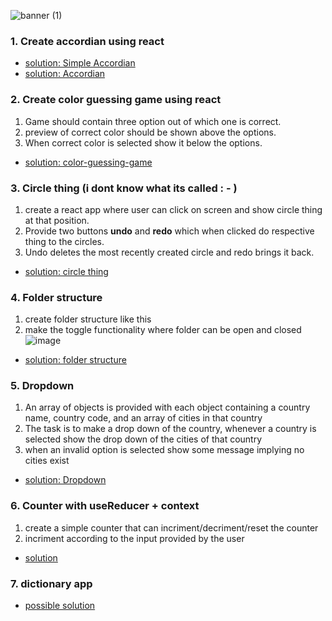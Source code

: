 ![banner (1)](https://user-images.githubusercontent.com/75086395/203086697-21e5423b-8233-4d61-9a3f-c6e741e142fd.png)


### 1. Create accordian using react 
- [solution: Simple Accordian](https://codesandbox.io/s/accordian-37mgrm)
- [solution: Accordian](https://codesandbox.io/s/advance-accordian-dngrgx)

### 2. Create color guessing game using react 

1. Game should contain three option out of which one is correct.  <br>
2. preview of correct color should be shown above the options.
3. When correct color is selected show it below the options.

- [solution: color-guessing-game](https://codesandbox.io/s/guess-the-color-p8bzjf)

### 3. Circle thing (i dont know what its called : - )

1. create a react app where user can click on screen and show circle thing at that position. <br>
2. Provide two buttons **undo** and **redo** which when clicked do respective thing to the circles.
3. Undo deletes the most recently created circle and redo brings it back. 

- [solution: circle thing](https://codesandbox.io/s/react-challenge-click-to-show-circle-4phx7s)

### 4. Folder structure 

1. create folder structure like this <br>
2. make the toggle functionality where folder can be open and closed <br>
![image](https://user-images.githubusercontent.com/75086395/204137212-192986a6-8342-4628-964d-ead55b430162.png)

- [solution: folder structure](https://codesandbox.io/s/file-structure-ek74vp?file=/src/App.js)

### 5. Dropdown 

1. An array of objects is provided with each object containing a country name, country code, and an array of cities in that country 
2. The task is to make a drop down of the country, whenever a country is selected show the drop down of the cities of that country 
3. when an invalid option is selected show some message implying no cities exist

- [solution: Dropdown](https://codesandbox.io/s/react-challenge-z9w44j)

### 6. Counter with useReducer + context 

1. create a simple counter that can incriment/decriment/reset the counter
2. incriment according to the input provided by the user

- [solution](https://codesandbox.io/s/usereducer-00cz5q?file=/src/index.js)

### 7. dictionary app

- [possible solution](https://glittering-gelato-f8c519.netlify.app/)


